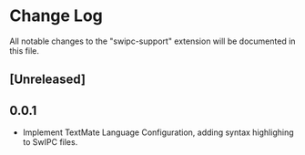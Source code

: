 # Change Log

All notable changes to the "swipc-support" extension will be documented in this file.

## [Unreleased]

## 0.0.1

- Implement TextMate Language Configuration, adding syntax highlighing to SwIPC
  files.
